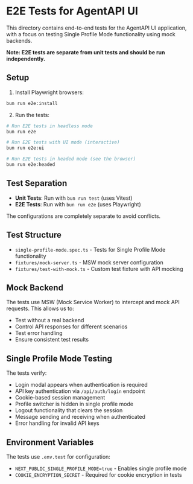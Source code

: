 # E2E Tests for AgentAPI UI

This directory contains end-to-end tests for the AgentAPI UI application, with a focus on testing Single Profile Mode functionality using mock backends.

**Note: E2E tests are separate from unit tests and should be run independently.**

## Setup

1. Install Playwright browsers:
```bash
bun run e2e:install
```

2. Run the tests:
```bash
# Run E2E tests in headless mode
bun run e2e

# Run E2E tests with UI mode (interactive)
bun run e2e:ui

# Run E2E tests in headed mode (see the browser)
bun run e2e:headed
```

## Test Separation

- **Unit Tests**: Run with `bun run test` (uses Vitest)
- **E2E Tests**: Run with `bun run e2e` (uses Playwright)

The configurations are completely separate to avoid conflicts.

## Test Structure

- `single-profile-mode.spec.ts` - Tests for Single Profile Mode functionality
- `fixtures/mock-server.ts` - MSW mock server configuration
- `fixtures/test-with-mock.ts` - Custom test fixture with API mocking

## Mock Backend

The tests use MSW (Mock Service Worker) to intercept and mock API requests. This allows us to:
- Test without a real backend
- Control API responses for different scenarios
- Test error handling
- Ensure consistent test results

## Single Profile Mode Testing

The tests verify:
- Login modal appears when authentication is required
- API key authentication via `/api/auth/login` endpoint
- Cookie-based session management
- Profile switcher is hidden in single profile mode
- Logout functionality that clears the session
- Message sending and receiving when authenticated
- Error handling for invalid API keys

## Environment Variables

The tests use `.env.test` for configuration:
- `NEXT_PUBLIC_SINGLE_PROFILE_MODE=true` - Enables single profile mode
- `COOKIE_ENCRYPTION_SECRET` - Required for cookie encryption in tests